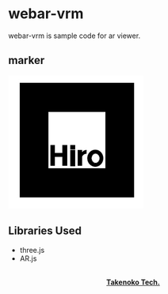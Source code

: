 # webar-vrm

webar-vrm is sample code for ar viewer.

## marker

<img src="./static/assets/hiro.marker.jpg" />

## Libraries Used

-   three.js
-   AR.js

<p align="center">
  <br>
  <a href=""><strong>Takenoko Tech.</strong></a>
</p>
